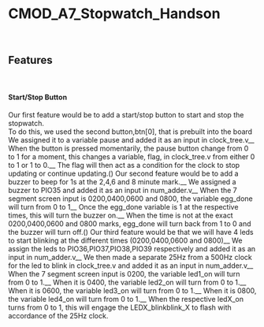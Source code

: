 # CMOD_A7_Stopwatch_Handson 
<br>

## Features
<br>

#### Start/Stop Button
Our first feature would be to add a start/stop button to start and stop the stopwatch. <br>
To do this, we used the second button,btn[0], that is prebuilt into the board 
We assigned it to a variable pause and added it as an input in clock_tree.v__
When the button is pressed momentarily, the pause button change from 0 to 1 for a moment, this changes a variable, flag, in clock_tree.v from either 0 to 1 or 1 to 0.__
The flag will then act as a condition for the clock to stop updating or continue updating.()
Our second feature would be to add a buzzer to beep for 1s at the 2,4,6 and 8 minute mark.__
We assigned a buzzer to PIO35 and added it as an input in num_adder.v__
When the 7 segment screen input is 0200,0400,0600 and 0800, the variable egg_done will turn from 0 to 1__
Once the egg_done variable is 1 at the respective times, this will turn the buzzer on.__
When the time is not at the exact 0200,0400,0600 and 0800 marks, egg_done will turn back from 1 to 0 and the buzzer will turn off.()
Our third feature would be that we will have 4 leds to start blinking at the different times (0200,0400,0600 and 0800)__
We assign the leds to PIO36,PIO37,PIO38,PIO39 respectively and added it as an input in num_adder.v__
We then made a separate 25Hz from a 500Hz clock for the led to blink in clock_tree.v and added it as an input in num_adder.v__
When the 7 segment screen input is 0200, the variable led1_on will turn from 0 to 1.__ 
When it is 0400, the variable led2_on will turn from 0 to 1.__
When it is 0600, the variable led3_on will turn from 0 to 1.__
When it is 0800, the variable led4_on will turn from 0 to 1.__
When the respective ledX_on turns from 0 to 1, this will engage the LEDX_blinkblink_X to flash with accordance of the 25Hz clock.
